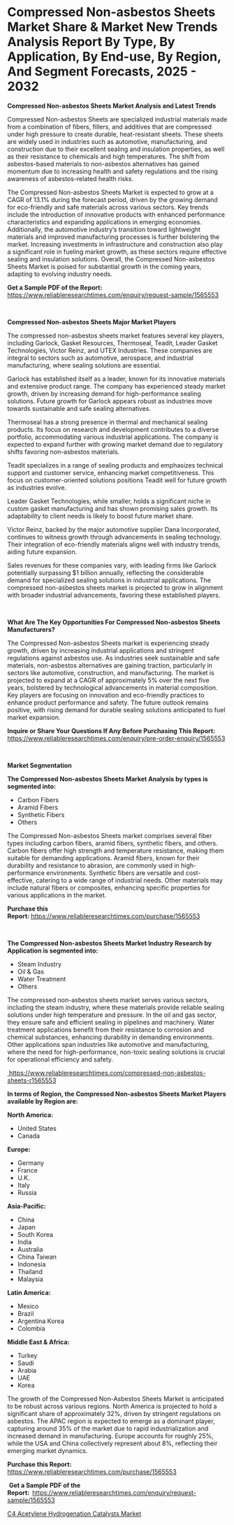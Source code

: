 <p><h1>Compressed Non-asbestos Sheets Market Share & Market New Trends Analysis Report By Type, By Application, By End-use, By Region, And Segment Forecasts, 2025 - 2032</h1></p><p><strong>Compressed Non-asbestos Sheets Market Analysis and Latest Trends</strong></p>
<p><p>Compressed Non-asbestos Sheets are specialized industrial materials made from a combination of fibers, fillers, and additives that are compressed under high pressure to create durable, heat-resistant sheets. These sheets are widely used in industries such as automotive, manufacturing, and construction due to their excellent sealing and insulation properties, as well as their resistance to chemicals and high temperatures. The shift from asbestos-based materials to non-asbestos alternatives has gained momentum due to increasing health and safety regulations and the rising awareness of asbestos-related health risks.</p><p>The Compressed Non-asbestos Sheets Market is expected to grow at a CAGR of 13.1% during the forecast period, driven by the growing demand for eco-friendly and safe materials across various sectors. Key trends include the introduction of innovative products with enhanced performance characteristics and expanding applications in emerging economies. Additionally, the automotive industry’s transition toward lightweight materials and improved manufacturing processes is further bolstering the market. Increasing investments in infrastructure and construction also play a significant role in fueling market growth, as these sectors require effective sealing and insulation solutions. Overall, the Compressed Non-asbestos Sheets Market is poised for substantial growth in the coming years, adapting to evolving industry needs.</p></p>
<p><strong>Get a Sample PDF of the Report:&nbsp;</strong> <a href="https://www.reliableresearchtimes.com/enquiry/request-sample/1565553?utm_campaign=2176&utm_medium=2&utm_source=Github&utm_content=ia&utm_term=01022025&utm_id=compressed-non-asbestos-sheets">https://www.reliableresearchtimes.com/enquiry/request-sample/1565553</a></p>
<p>&nbsp;</p>
<p><strong>Compressed Non-asbestos Sheets Major Market Players</strong></p>
<p><p>The compressed non-asbestos sheets market features several key players, including Garlock, Gasket Resources, Thermoseal, Teadit, Leader Gasket Technologies, Victor Reinz, and UTEX Industries. These companies are integral to sectors such as automotive, aerospace, and industrial manufacturing, where sealing solutions are essential.</p><p>Garlock has established itself as a leader, known for its innovative materials and extensive product range. The company has experienced steady market growth, driven by increasing demand for high-performance sealing solutions. Future growth for Garlock appears robust as industries move towards sustainable and safe sealing alternatives.</p><p>Thermoseal has a strong presence in thermal and mechanical sealing products. Its focus on research and development contributes to a diverse portfolio, accommodating various industrial applications. The company is expected to expand further with growing market demand due to regulatory shifts favoring non-asbestos materials.</p><p>Teadit specializes in a range of sealing products and emphasizes technical support and customer service, enhancing market competitiveness. This focus on customer-oriented solutions positions Teadit well for future growth as industries evolve.</p><p>Leader Gasket Technologies, while smaller, holds a significant niche in custom gasket manufacturing and has shown promising sales growth. Its adaptability to client needs is likely to boost future market share.</p><p>Victor Reinz, backed by the major automotive supplier Dana Incorporated, continues to witness growth through advancements in sealing technology. Their integration of eco-friendly materials aligns well with industry trends, aiding future expansion.</p><p>Sales revenues for these companies vary, with leading firms like Garlock potentially surpassing $1 billion annually, reflecting the considerable demand for specialized sealing solutions in industrial applications. The compressed non-asbestos sheets market is projected to grow in alignment with broader industrial advancements, favoring these established players.</p></p>
<p>&nbsp;</p>
<p><strong>What Are The Key Opportunities For Compressed Non-asbestos Sheets Manufacturers?</strong></p>
<p><p>The Compressed Non-asbestos Sheets market is experiencing steady growth, driven by increasing industrial applications and stringent regulations against asbestos use. As industries seek sustainable and safe materials, non-asbestos alternatives are gaining traction, particularly in sectors like automotive, construction, and manufacturing. The market is projected to expand at a CAGR of approximately 5% over the next five years, bolstered by technological advancements in material composition. Key players are focusing on innovation and eco-friendly practices to enhance product performance and safety. The future outlook remains positive, with rising demand for durable sealing solutions anticipated to fuel market expansion.</p></p>
<p><strong>Inquire or Share Your Questions If Any Before Purchasing This Report:</strong> <a href="https://www.reliableresearchtimes.com/enquiry/pre-order-enquiry/1565553?utm_campaign=2176&utm_medium=2&utm_source=Github&utm_content=ia&utm_term=01022025&utm_id=compressed-non-asbestos-sheets">https://www.reliableresearchtimes.com/enquiry/pre-order-enquiry/1565553</a></p>
<p>&nbsp;</p>
<p><strong>Market Segmentation</strong></p>
<p><strong>The Compressed Non-asbestos Sheets Market Analysis by types is segmented into:</strong></p>
<p><ul><li>Carbon Fibers</li><li>Aramid Fibers</li><li>Synthetic Fibers</li><li>Others</li></ul></p>
<p><p>The Compressed Non-asbestos Sheets market comprises several fiber types including carbon fibers, aramid fibers, synthetic fibers, and others. Carbon fibers offer high strength and temperature resistance, making them suitable for demanding applications. Aramid fibers, known for their durability and resistance to abrasion, are commonly used in high-performance environments. Synthetic fibers are versatile and cost-effective, catering to a wide range of industrial needs. Other materials may include natural fibers or composites, enhancing specific properties for various applications in the market.</p></p>
<p><strong>Purchase this Report:&nbsp;</strong><a href="https://www.reliableresearchtimes.com/purchase/1565553?utm_campaign=2176&utm_medium=2&utm_source=Github&utm_content=ia&utm_term=01022025&utm_id=compressed-non-asbestos-sheets">https://www.reliableresearchtimes.com/purchase/1565553</a></p>
<p>&nbsp;</p>
<p><strong>The Compressed Non-asbestos Sheets Market Industry Research by Application is segmented into:</strong></p>
<p><ul><li>Steam Industry</li><li>Oil & Gas</li><li>Water Treatment</li><li>Others</li></ul></p>
<p><p>The compressed non-asbestos sheets market serves various sectors, including the steam industry, where these materials provide reliable sealing solutions under high temperature and pressure. In the oil and gas sector, they ensure safe and efficient sealing in pipelines and machinery. Water treatment applications benefit from their resistance to corrosion and chemical substances, enhancing durability in demanding environments. Other applications span industries like automotive and manufacturing, where the need for high-performance, non-toxic sealing solutions is crucial for operational efficiency and safety.</p></p>
<p><a href="https://www.reliableresearchtimes.com/compressed-non-asbestos-sheets-r1565553?utm_campaign=2176&utm_medium=2&utm_source=Github&utm_content=ia&utm_term=01022025&utm_id=compressed-non-asbestos-sheets">&nbsp;https://www.reliableresearchtimes.com/compressed-non-asbestos-sheets-r1565553</a></p>
<p><strong>In terms of Region, the Compressed Non-asbestos Sheets Market Players available by Region are:</strong></p>
<p>
    <p> <strong> North America: </strong>
        <ul>
            <li>United States</li>
            <li>Canada</li>
        </ul>
        </p> 
    <p> <strong> Europe: </strong>
        <ul>
            <li>Germany</li>
            <li>France</li>
            <li>U.K.</li>
            <li>Italy</li>
            <li>Russia</li>
        </ul>
        </p> 
    <p> <strong> Asia-Pacific: </strong>
        <ul>
            <li>China</li>
            <li>Japan</li>
            <li>South Korea</li>
            <li>India</li>
            <li>Australia</li>
            <li>China Taiwan</li>
            <li>Indonesia</li>
            <li>Thailand</li>
            <li>Malaysia</li>
        </ul>
        </p> 
    <p> <strong> Latin America: </strong>
        <ul>
            <li>Mexico</li>
            <li>Brazil</li>
            <li>Argentina Korea</li>
            <li>Colombia</li>
        </ul>
        </p> 
    <p> <strong> Middle East & Africa: </strong>
        <ul>
            <li>Turkey</li>
            <li>Saudi</li>
            <li>Arabia</li>
            <li>UAE</li>
            <li>Korea</li>
        </ul>
    </p>
    </p>
<p><p>The growth of the Compressed Non-Asbestos Sheets Market is anticipated to be robust across various regions. North America is projected to hold a significant share of approximately 32%, driven by stringent regulations on asbestos. The APAC region is expected to emerge as a dominant player, capturing around 35% of the market due to rapid industrialization and increased demand in manufacturing. Europe accounts for roughly 25%, while the USA and China collectively represent about 8%, reflecting their emerging market dynamics.</p></p>
<p><strong>Purchase this Report: </strong><a href="https://www.reliableresearchtimes.com/purchase/1565553?utm_campaign=2176&utm_medium=2&utm_source=Github&utm_content=ia&utm_term=01022025&utm_id=compressed-non-asbestos-sheets">https://www.reliableresearchtimes.com/purchase/1565553</a></p>
<p>&nbsp;<strong>Get a Sample PDF of the Report:&nbsp;&nbsp;</strong><a href="https://www.reliableresearchtimes.com/enquiry/request-sample/1565553?utm_campaign=2176&utm_medium=2&utm_source=Github&utm_content=ia&utm_term=01022025&utm_id=compressed-non-asbestos-sheets">https://www.reliableresearchtimes.com/enquiry/request-sample/1565553</a></p>
<p><strong></strong></p>
<p><p><a href="https://github.com/delindacallegari68/Market-Research-Report-List-1/blob/main/c4-acetylene-hydrogenation-catalysts-market.md?utm_campaign=2176&utm_medium=2&utm_source=Github&utm_content=ia&utm_term=01022025&utm_id=compressed-non-asbestos-sheets">C4 Acetylene Hydrogenation Catalysts Market</a></p></p>
